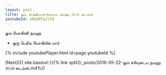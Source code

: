 ```yaml
---
layout: post
title: ஓம் சாத்தியபராக்ரமாய நமஹ ௧௦௮ டைம்ஸ்
youtubeId: aNUQPPqJlFQ
---
```

 
 
 ஓம் யோகினி நமஹ  
 
 -  ஒரு பெரிய யோகியில் யார் 
 
  
 
  
 
 
 
 
 
 


{% include youtubePlayer.html id=page.youtubeId %}
 
[Next]({{ site.baseurl }}{% link  split2/_posts/2016-05-22-ஓம் ச்சியுடைய நமஹ ௧௦௮ டைம்ஸ்.md%})
 
